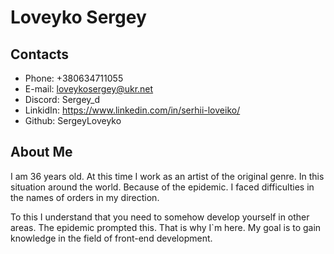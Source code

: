 # Loveyko Sergey

## Contacts

* Phone: +380634711055
* E-mail: loveykosergey@ukr.net
* Discord: Sergey_d
* LinkidIn: https://www.linkedin.com/in/serhii-loveiko/
* Github: SergeyLoveyko

## About Me

I am 36 years old. At this time I work as an artist of the original genre.
In this situation around the world. Because of the epidemic.
I faced difficulties in the names of orders in my direction.

To this I understand that you need to somehow develop yourself in other areas. The epidemic prompted this.
That is why I`m here. My goal is to gain knowledge in the field of front-end development.